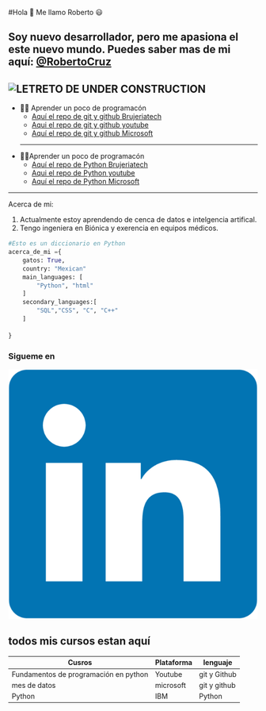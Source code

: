 #Hola 👋 Me llamo Roberto :smiley: 
## Soy nuevo desarrollador, pero me apasiona el este nuevo mundo. Puedes saber mas de mi aquí: [@RobertoCruz](https://www.linkedin.com/in/roberto-cruz-guerrero-605b10188/)
![LETRETO DE UNDER CONSTRUCTION](https://static.vecteezy.com/system/resources/previews/001/214/905/original/under-construction-sign-with-hat-on-traffic-cone-vector.jpg)
--------------------

- :man_technologist: Aprender un poco de programacón
    - [Aquí el repo de git y github Brujeriatech]()
    - [Aqui el repo de git y github youtube]()
    - [Aquí el repo de git y github Microsoft]()
    ------------------------
- :man_scientist:Aprender un poco de programacón
    - [Aquí el repo de Python Brujeriatech]()
    - [Aqui el repo de Python youtube]()
    - [Aquí el repo de Python Microsoft]()
---------
Acerca de mi:
1. Actualmente estoy aprendendo de cenca de datos e intelgencia artifical.
2. Tengo ingeniera en Biónica y exerencia en equipos médicos.

```Python
#Esto es un diccionario en Python
acerca_de_mi ={
    gatos: True,
    country: "Mexican"
    main_languages: [
        "Python", "html"
    ]
    secondary_languages:[
        "SQL","CSS", "C", "C++"
    ]

}

```
### Sigueme en
[![TEXTO ALTERNATIVO](/linkedin-logo.png)]((https://www.linkedin.com/in/roberto-cruz-guerrero-605b10188/))

## todos mis cursos estan aquí
|Cusros |Plataforma | lenguaje|
|-------|-----------|---------|
Fundamentos de programación en python|Youtube|git y Github|
|mes de datos| microsoft | git y github|
|Python|IBM|Python|
